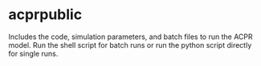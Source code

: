 # acprpublic

Includes the code, simulation parameters, and batch files to run the ACPR model. Run the shell script for batch runs or run the python script directly for single runs.
